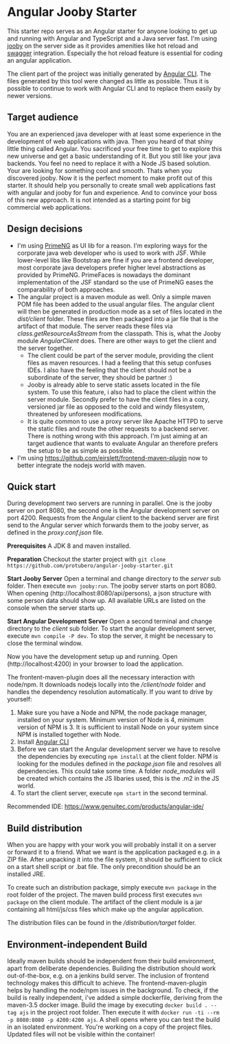 # Angular Jooby Starter

This starter repo serves as an Angular starter for anyone looking to get up and running with Angular and TypeScript and a Java server fast. 
I'm using [jooby](https://github.com/jooby-project/jooby) on the server side as it provides amenities like hot reload and [swagger](https://swagger.io/) integration. Especially the hot reload feature is essential for coding an angular application.

The client part of the project was initially generated by [Angular CLI](https://github.com/angular/angular-cli). The files generated by this tool were changed as little as possible. Thus it is possible to continue to work with Angular CLI and to replace them easily by newer versions.

## Target audience

You are an experienced java developer with at least some experience in the development of web applications with java. Then you heard of that shiny little thing called Angular. You sacrificed your free time to get to explore this new universe and get a basic understanding of it. But you still like your java backends. You feel no need to replace it with a Node JS based solution. Your are looking for something cool and smooth. Thats when you discovered jooby. Now it is the perfect moment to make profit out of this starter. It should help you personally to create small web applications fast with angular and jooby for fun and experience. And to convince your boss of this new approach. It is not intended as a starting point for big commercial web applications.


## Design decisions

- I'm using [PrimeNG](https://www.primefaces.org/primeng/#/) as UI lib for a reason. I'm exploring ways for the corporate java web developer who is used to work with JSF. While lower-level libs like Bootstrap are fine if you are a frontend developer, most corporate java developers prefer higher level abstractions as provided by PrimeNG. PrimeFaces is nowadays the dominant implementation of the JSF standard so the use of PrimeNG eases the comparability of both approaches.
- The angular project is a maven module as well. Only a simple maven POM file has been added to the usual angular files. The angular client will then be generated in production mode as a set of files located in the *dist/client* folder. These files are then packaged into a jar file that is the artifact of that module. The server reads these files via *class.getResourceAsStream* from the classpath. This is, what the Jooby module *AngularClient* does. There are other ways to get the client and the server together. 
  - The client could be part of the server module, providing the client files as maven resources. I had a feeling that this setup confuses IDEs. I also have the feeling that the client should not be a subordinate of the server, they should be partner :)
  - Jooby is already able to serve static assets located in the file system. To use this feature, i also had to place the client within the server module. Secondly prefer to have the client files in a cozy, versioned jar file as opposed to the cold and windy filesystem, threatened by unforeseen modifications.
  - It is quite common to use a proxy server like Apache HTTPD to serve the static files and route the other requests to a backend server. There is nothing wrong with this approach. I'm just aiming at an target audience that wants to evaluate Angular an therefore prefers the setup to be as simple as possible.
- I'm using https://github.com/eirslett/frontend-maven-plugin now to better integrate the nodejs world with maven.

## Quick start

During development two servers are running in parallel. One is the jooby server on port 8080, the second one is the Angular development server on port 4200. Requests from the Angular client to the backend server are first send to the Angular server which forwards them to the jooby server, as defined in the *proxy.conf.json* file.

**Prerequisites** A JDK 8 and maven installed.

**Preparation** Checkout the starter project with `git clone https://github.com/protubero/angular-jooby-starter.git`

**Start Jooby Server** Open a terminal and change directory to the *server* sub folder. Then execute `mvn jooby:run`. The jooby server starts on port 8080. When opening (http://localhost:8080/api/persons), a json structure with some person data should show up. All available URLs are listed on the console when the server starts up. 

**Start Angular Development Server** Open a second terminal and change directory to the *client* sub folder. To start the angular development server, execute `mvn compile -P dev`. To stop the server, it might be necessary to close the terminal window.

Now you have the development setup up and running. Open (http://localhost:4200) in your browser to load the application.


The frontent-maven-plugin does all the necessary interaction with node/npm. It downloads nodejs locally into the */client/node* folder and handles the dependency resolution automatically. If you want to drive by yourself: 

1. Make sure you have a Node and NPM, the node package manager, installed on your system. Minimum version of Node is 4, minimum version of NPM is 3. It is sufficient to install Node on your system since NPM is installed together with Node.
1. Install [Angular CLI](https://github.com/angular/angular-cli)
1. Before we can start the Angular development server we have to resolve the dependencies by executing `npm install` at the client folder. NPM is looking for the modules defined in the *package.json* file and resolves all dependencies. This could take some time. A folder *node_modules* will be created which contains the JS libaries used, this is the .m2 in the JS world.
1. To start the client server, execute `npm start` in the second terminal. 

Recommended IDE: https://www.genuitec.com/products/angular-ide/


## Build distribution  

When you are happy with your work you will probably install it on a server or forward it to a friend. What we want is the application packaged e.g. in a ZIP file. After unpacking it into the file system, it should be sufficient to click on a start shell script or .bat file. The only precondition should be an installed JRE.

To create such an distribution package, simply execute `mvn package` in the root folder of the project. The maven build process first executes `mvn package` on the client module. The artifact of the client module is a jar containing all html/js/css files which make up the angular application.

The distribution files can be found in the */distribution/target* folder.

## Environment-independent Build

Ideally maven builds should be independent from their build environment, apart from deliberate dependencies. Building the distribution should work out-of-the-box, e.g. on a jenkins build server. The inclusion of frontend technology makes this difficult to achieve. The frontend-maven-plugin helps by handling the node/npm issues in the background. To check, if the build is really independent, i've added a simple dockerfile, deriving from the maven-3.5 docker image. Build the image by executing `docker build . --tag ajs` in the project root folder. Then execute it with `docker run -ti --rm -p 8080:8080 -p 4200:4200 ajs`. A shell opens where you can test the build in an isolated environment. You're working on a copy of the project files. Updated files will not be visible within the container!



	




	
